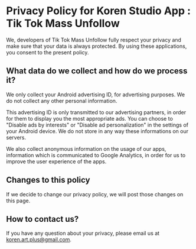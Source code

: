 # Privacy Policy for Koren Studio App : Tik Tok Mass Unfollow

We, developers of Tik Tok Mass Unfollow fully respect your privacy and make sure that your data is always protected. By using these applications, you consent to the present policy.

## What data do we collect and how do we process it?

We only collect your Android advertising ID, for advertising purposes. We do not collect any other personal information. 

This advertising ID is only transmitted to our advertising partners, in order for them to display you the most appropriate ads. You can choose to "Disable ads by interests" or "Disable ad personalization" in the settings of your Android device. We do not store in any way these informations on our servers.

We also collect anonymous information on the usage of our apps, information which is communicated to Google Analytics, in order for us to improve the user experience of the apps.

## Changes to this policy

If we decide to change our privacy policy, we will post those changes on this page.

## How to contact us?

If you have any question about your privacy, please email us at koren.art.plus@gmail.com.
